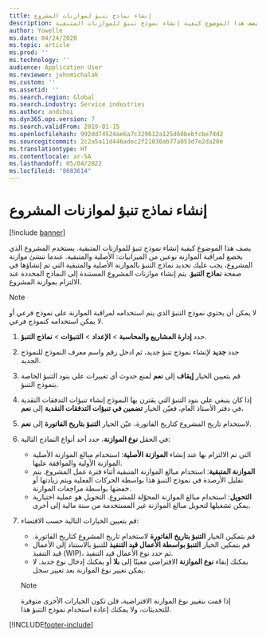 ```yaml
---
title: إنشاء نماذج تنبؤ لموازنات المشروع
description: يصف هذا الموضوع كيفية إنشاء نموذج تنبؤ للموازنات المتبقية.
author: Yowelle
ms.date: 04/24/2020
ms.topic: article
ms.prod: ''
ms.technology: ''
audience: Application User
ms.reviewer: johnmichalak
ms.custom: ''
ms.assetid: ''
ms.search.region: Global
ms.search.industry: Service industries
ms.author: andchoi
ms.dyn365.ops.version: 7
ms.search.validFrom: 2019-01-15
ms.openlocfilehash: 992dd74524ae6a7c329612a125d60bebfcbe7dd2
ms.sourcegitcommit: 2c2a5a11d446adec2f21030ab77a053d7e2da28e
ms.translationtype: HT
ms.contentlocale: ar-SA
ms.lasthandoff: 05/04/2022
ms.locfileid: "8683614"
---
```

# <a name="create-forecast-models-for-project-budgets"></a>إنشاء نماذج تنبؤ لموازنات المشروع 

[!include [banner](../includes/banner.md)]

يصف هذا الموضوع كيفية إنشاء نموذج تنبؤ للموازنات المتبقية. يستخدم المشروع الذي يخضع لمراقبة الموازنة نوعين من الميزانيات: الأصلية والمتبقية. عندما تنشئ موازنة المشروع، يجب عليك تحديد نماذج التنبؤ بالموازنة الأصلية والمتبقية التي تم إنشاؤها في صفحة **نماذج التنبؤ**. يتم إنشاء موازنات المشروع المستندة إلى النماذج المحددة عند الالتزام بموازنة المشروع.

> [!NOTE]
> لا يمكن أن يحتوي نموذج التنبؤ الذي يتم استخدامه لمراقبة الموازنة على نموذج فرعي أو لا يمكن استخدامه كنموذج فرعي.

1. حدد **إدارة المشاريع والمحاسبة‬** > **الإعداد** > **التنبؤات**  > **نماذج التنبؤ**.
2. حدد **جديد** لإنشاء نموذج تنبؤ جديد، ثم ادخل رقم واسم معرف النموذج للنموذج الجديد. 
3. قم بتعيين الخيار **إيقاف** إلى **نعم** لمنع حدوث أي تغييرات على بنود التنبؤ الخاصة بنموذج التنبؤ. 
4. إذا كان ينبغي على بنود التنبؤ التي يقترن بها النموذج إنشاء تنبؤات التدفقات النقدية في دفتر الأستاذ العام، فعيّن الخيار **تضمين في تنبؤات التدفقات النقدية** إلى **نعم.** 
5. لاستخدام تاريخ المشروع كتاريخ الفاتورة، عيّن الخيار **التنبؤ بتاريخ الفاتورة** إلى **نعم**. 
6. في الحقل **نوع الموازنة**، حدد أحد أنواع النماذج التالية:

   - **الموازنة الأصلية**: استخدام مبالغ الموازنة الأصلية‏‎ التي تم الالتزام بها عند إنشاء الموازنة الأولية والموافقة عليها.
   - **الموازنة المتبقية**: استخدام مبالغ الموازنة المتبقية أثناء فترة عمل المشروع. يتم تقليل الأرصدة في نموذج التنبؤ هذا بواسطة الحركات الفعلية ويتم زيادتها أو خفضها بواسطة مراجعات الموازنة.
   - **التحويل**: استخدام مبالغ الموازنة المحوّلة للمشروع. التحويل هو عملية اختيارية يمكن تشغيلها لتحويل مبالغ الموازنة غير المستخدمة من سنة مالية إلى أخرى.

7. قم بتعيين الخيارات التالية حسب الاقتضاء:

   - قم بتمكين الخيار **التنبؤ بتاريخ الفاتورة‬‏‫** لاستخدام تاريخ المشروع كتاريخ الفاتورة.
   - قم بتمكين الخيار **التنبؤ بواسطة الأعمال قيد التنفيذ** للتنبؤ بالاستناد إلى الأعمال قيد التنفيذ (WIP)، ثم حدد نوع الأعمال قيد التنفيذ. 
   - يمكنك إبقاء **نوع الموازنة** الافتراضي معينًا إلى **بلا** أو يمكنك إدخال نوع جديد. لا يمكن تغيير نوع الموازنة بعد تغيير سجل.     
    > [!NOTE]
    > إذا قمت بتغيير نوع الموازنة الافتراضية، فلن تكون الخيارات الأخرى متوفرة للتحديثات، ولا يمكنك إعادة استخدام نموذج التنبؤ هذا. 
   


 



[!INCLUDE[footer-include](../includes/footer-banner.md)]